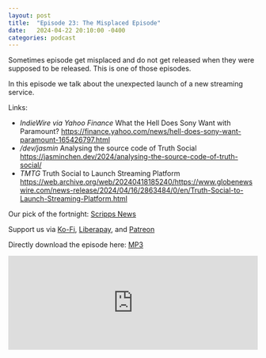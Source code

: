 ```yaml
---
layout: post
title:  "Episode 23: The Misplaced Episode"
date:   2024-04-22 20:10:00 -0400
categories: podcast
---
```

Sometimes episode get misplaced and do not get released when they were supposed to be released.  This is one of those episodes.  

In this episode we talk about the unexpected launch of a new streaming service.

Links:  

+ *IndieWire via Yahoo Finance* What the Hell Does Sony Want with Paramount? <https://finance.yahoo.com/news/hell-does-sony-want-paramount-165426797.html>  
+ */dev/jasmin* Analysing the source code of Truth Social <https://jasminchen.dev/2024/analysing-the-source-code-of-truth-social/>  
+ *TMTG* Truth Social to Launch Streaming Platform  <https://web.archive.org/web/20240418185240/https://www.globenewswire.com/news-release/2024/04/16/2863484/0/en/Truth-Social-to-Launch-Streaming-Platform.html>  

Our pick of the fortnight: [Scripps News](https://scrippsnews.com/where-to-watch/)

Support us via [Ko-Fi](https://ko-fi.com/smkellat), [Liberapay](https://liberapay.com/smkellat), and [Patreon](https://patreon.com/erielookingproductions)  

Directly download the episode here: [MP3](https://open.acast.com/public/streams/6410a80dec813e00110faed2/episodes/6626fef97fb19e001283e356.mp3)  

<iframe src="https://embed.acast.com/6410a80dec813e00110faed2/6626fef97fb19e001283e356?font-family=Exo%202&font-src=https%3A%2F%2Ffonts.googleapis.com%2Fcss%3Ffamily%3DExo%2B2" frameBorder="0" width="100%" height="190px"></iframe>
